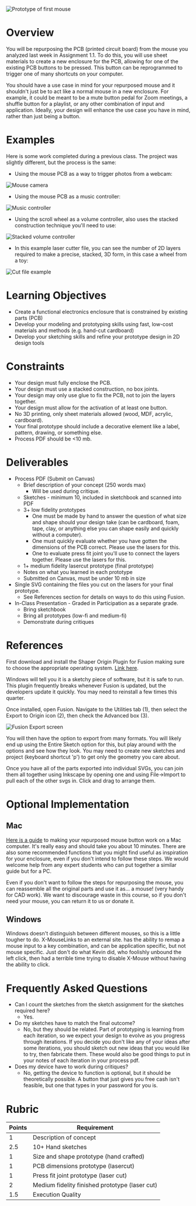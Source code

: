 ![Prototype of first mouse](assets/mouse_recon/mouse_prototype.svg)

# Overview
You will be repurposing the PCB (printed circuit board) from the mouse you analyzed last week in Assignment 1.1. To do this, you will use sheet materials to create a new enclosure for the PCB, allowing for one of the existing PCB buttons to be pressed. This button can be reprogrammed to trigger one of many shortcuts on your computer. 

You should have a use case in mind for your repurposed mouse and it shouldn't just be to act like a normal mouse in a new enclosure. For example, it could be meant to be a mute button pedal for Zoom meetings, a shuffle button for a playlist, or any other combination of input and application. Ideally, your design will enhance the use case you have in mind, rather than just being a button.

# Examples

Here is some work completed during a previous class. The project was slightly different, but the process is the same: 
- Using the mouse PCB as a way to trigger photos from a webcam: 

![Mouse camera](assets/mouse_recon/mouse_ex_1.svg)

- Using the mouse PCB as a music controller:

![Music controller](assets/mouse_recon/mouse_ex_2.svg)

- Using the scroll wheel as a volume controller, also uses the stacked construction technique you'll need to use:

![Stacked volume controller](assets/mouse_recon/mouse_ex_3.svg)

- In this example laser cutter file, you can see the number of 2D layers required to make a precise, stacked, 3D form, in this case a wheel from a toy:

![Cut file example](assets/mouse_recon/cut_ex.svg)

# Learning Objectives
- Create a functional electronics enclosure that is constrained by existing parts (PCB)
- Develop your modeling and prototyping skills using fast, low-cost materials and methods (e.g. hand-cut cardboard)
- Develop your sketching skills and refine your prototype design in 2D design tools

# Constraints
- Your design must fully enclose the PCB.
- Your design must use a stacked construction, no box joints.
- Your design may only use glue to fix the PCB, not to join the layers together.
- Your design must allow for the activation of at least one button.
- No 3D printing, only sheet materials allowed (wood, MDF, acrylic, cardboard).
- Your final prototype should include a decorative element like a label, pattern, drawing, or something else.
- Process PDF should be <10 mb.

# Deliverables
- Process PDF (Submit on Canvas)
    - Brief description of your concept (250 words max)
        - Will be used during critique.
    - Sketches - minimum 10, included in sketchbook and scanned into PDF
    - 3+ low fidelity prototypes
        - One must be made by hand to answer the question of what size and shape should your design take (can be cardboard, foam, tape, clay, or anything else you can shape easily and quickly without a computer).
        - One must quickly evaluate whether you have gotten the dimensions of the PCB correct. Please use the lasers for this.
        - One to evaluate press fit joint you'll use to connect the layers together. Please use the lasers for this.
    - 1+ medium fidelity lasercut prototype (final prototype)
    - Notes on what you learned in each prototype
    - Submitted on Canvas, must be under 10 mb in size
- Single SVG containing the files you cut on the lasers for your final prototype.
    - See References section for details on ways to do this using Fusion.
- In-Class Presentation - Graded in Participation as a separate grade.
    - Bring sketchbook
    - Bring all prototypes (low-fi and medium-fi)
    - Demonstrate during critiques

# References
First download and install the Shaper Origin Plugin for Fusion making sure to choose the appropriate operating system. [Link here](https://apps.autodesk.com/FUSION/en/Detail/Index?id=3662665235866169729).

Windows will tell you it is a sketchy piece of software, but it is safe to run. This plugin frequently breaks whenever Fusion is updated, but the developers update it quickly. You may need to reinstall a few times this quarter.

Once installed, open Fusion. Navigate to the Utilities tab (1), then select the Export to Origin icon (2), then check the Advanced box (3).

![Fusion Export screen](assets/mouse_recon/fusion_export.png)

You will then have the option to export from many formats. You will likely end up using the Entire Sketch option for this, but play around with the options and see how they look. You may need to create new sketches and project (keyboard shortcut 'p') to get only the geometry you care about.

Once you have all of the parts exported into individual SVGs, you can join them all together using Inkscape by opening one and using File->Import to pull each of the other svgs in. Click and drag to arrange them.

# Optional Implementation
## Mac
[Here is a guide](assets/mouse_recon/remapping_mac.pdf) to making your repurposed mouse button work on a Mac computer. It's really easy and should take you about 10 minutes. There are also some recommended functions that you might find useful as inspiration for your enclosure, even if you don't intend to follow these steps. We would welcome help from any expert students who can put together a similar guide but for a PC.

Even if you don't want to follow the steps for repurposing the mouse, you can reassemble all the original parts and use it as... a mouse! (very handy for CAD work). We want to discourage waste in this course, so if you don't need your mouse, you can return it to us or donate it.

## Windows
Windows doesn't distinguish between different mouses, so this is a little tougher to do. X-MouseLinks to an external site. has the ability to remap a mouse input to a key combination, and can be application specific, but not mouse specific. Just don't do what Kevin did, who foolishly unbound the left click, then had a terrible time trying to disable X-Mouse without having the ability to click.

# Frequently Asked Questions
- Can I count the sketches from the sketch assignment for the sketches required here?
    - Yes.
- Do my sketches have to match the final outcome?
    - No, but they should be related. Part of prototyping is learning from each iteration, so we expect your design to evolve as you progress through iterations. If you decide you don't like any of your ideas after some iterations, you should sketch out new ideas that you would like to try, then fabricate them. These would also be good things to put in your notes of each iteration in your process pdf.
- Does my device have to work during critiques?
    - No, getting the device to function is optional, but it should be theoretically possible. A button that just gives you free cash isn't feasible, but one that types in your password for you is.

# Rubric
| Points | Requirement |
| --- | --- |
| 1 | Description of concept |
| 2.5 | 10+ Hand sketches |
| 1 | Size and shape prototype (hand crafted) |
| 1 | PCB dimensions prototype (lasercut) |
| 1 | Press fit joint prototype (laser cut) |
| 2 | Medium fidelity finished prototype (laser cut) |
| 1.5 | Execution Quality |